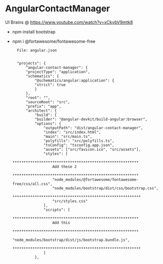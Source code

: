 # AngularContactManager

UI Brains @ https://www.youtube.com/watch?v=xCkybV9mtk8

- npm install bootstrap
- npm i @fortawesome/fontawesome-free

        File: angular.json


        "projects": {
            "angular-contact-manager": {
            "projectType": "application",
            "schematics": {
                "@schematics/angular:application": {
                "strict": true
                }
            },
            "root": "",
            "sourceRoot": "src",
            "prefix": "app",
            "architect": {
                "build": {
                "builder": "@angular-devkit/build-angular:browser",
                "options": {
                    "outputPath": "dist/angular-contact-manager",
                    "index": "src/index.html",
                    "main": "src/main.ts",
                    "polyfills": "src/polyfills.ts",
                    "tsConfig": "tsconfig.app.json",
                    "assets": ["src/favicon.ico", "src/assets"],
                    "styles": [
                        *********************************************************
                        Add these 2
                        *********************************************************
                        "node_modules/@fortawesome/fontawesome-free/css/all.css",
                        "node_modules/bootstrap/dist/css/bootstrap.css",
                        **********************************************************
                        "src/styles.css"
                    ],
                    "scripts": [
                        *********************************************************
                        Add this
                        *********************************************************
                        "node_modules/bootstrap/dist/js/bootstrap.bundle.js",
                        **********************************************************
                    ]
                },
